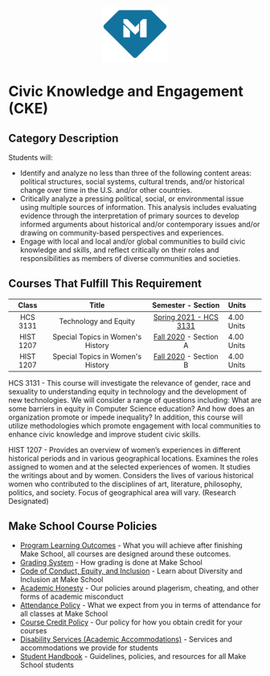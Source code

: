 <p align="center">
  <a href="https://www.makeschool.com">
      <img alt="Make School Logo" src="./Web/logo-icononly.svg" height="110">
  </a>
</p>

# Civic Knowledge and Engagement (CKE) 

## Category Description

Students will:

- Identify and analyze no less than three of the following content areas: political structures, social systems, cultural trends, and/or historical change over time in the U.S. and/or other countries.
- Critically analyze a pressing political, social, or environmental issue using multiple sources of information. This analysis includes evaluating evidence through the interpretation of primary sources to develop informed arguments about historical and/or contemporary issues and/or drawing on community-based perspectives and experiences.
- Engage with local and local and/or global communities to build civic knowledge and skills, and reflect critically on their roles and responsibilities as members of diverse communities and societies.

## Courses That Fulfill This Requirement

| Class |          Title          |       Semester - Section       | Units |
|:-----:|:----------------------:|:---------------------------:|:--------|
|  HCS 3131 |  Technology and Equity | [Spring 2021 - HCS 3131] | 4.00 Units |
|  HIST 1207 |  Special Topics in Women's History | [Fall 2020] - Section A | 4.00 Units |
|  HIST 1207 |  Special Topics in Women's History | [Fall 2020] - Section B | 4.00 Units |

HCS 3131 - This course will investigate the relevance of gender, race and sexuality to understanding equity in technology and the development of new technologies. We will consider a range of questions including: What are some barriers in equity in Computer Science education? And how does an organization promote or impede inequality? In addition, this course will utilize methodologies which promote engagement with local communities to enhance civic knowledge and improve student civic skills.

HIST 1207 - Provides an overview of women’s experiences in different historical periods and in various geographical locations. Examines the roles assigned to women and at the selected experiences of women. It studies the writings about and by women. Considers the lives of various historical women who contributed to the disciplines of art, literature, philosophy, politics, and society. Focus of geographical area will vary. (Research Designated)


[Fall 2020]:https://drive.google.com/file/d/1C7EMR-5ncs7LY-cylIBIIbZbC5EGD9Ov/view?usp=sharing

[Spring 2021 - HCS 3131]:https://make-school-courses.github.io/hcs3131/#/


## Make School Course Policies

- [Program Learning Outcomes](https://make.sc/program-learning-outcomes) - What you will achieve after finishing Make School, all courses are designed around these outcomes.
- [Grading System](https://make.sc/grading-system) - How grading is done at Make School
- [Code of Conduct, Equity, and Inclusion](https://make.sc/code-of-conduct) - Learn about Diversity and Inclusion at Make School
- [Academic Honesty](https://make.sc/academic-honesty-policy) - Our policies around plagerism, cheating, and other forms of academic misconduct
- [Attendance Policy](https://make.sc/attendance-policy) - What we expect from you in terms of attendance for all classes at Make School
- [Course Credit Policy](https://make.sc/course-credit-policy) - Our policy for how you obtain credit for your courses
- [Disability Services (Academic Accommodations)](https://make.sc/disability-services) - Services and accommodations we provide for students
- [Student Handbook](https://make.sc/student-handbook) - Guidelines, policies, and resources for all Make School students
